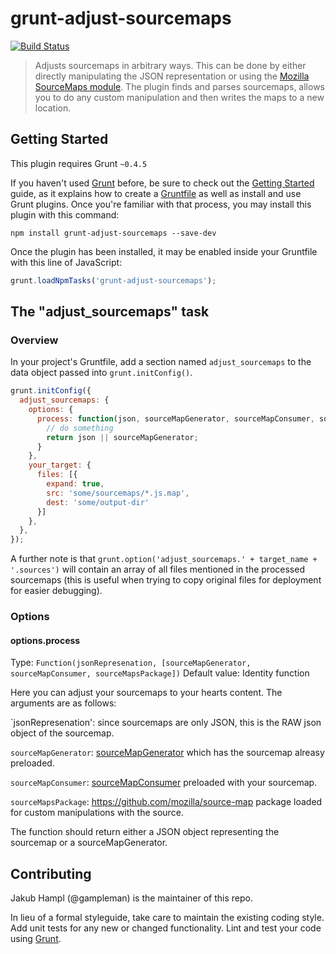 # grunt-adjust-sourcemaps

[![Build Status](https://travis-ci.org/rightscale/grunt-adjust-sourcemaps.svg?branch=master)](https://travis-ci.org/rightscale/grunt-adjust-sourcemaps)

> Adjusts sourcemaps in arbitrary ways. This can be done by either directly manipulating the JSON representation or using the [Mozilla SourceMaps module](https://github.com/mozilla/source-map). The plugin finds and parses sourcemaps, allows you to do any custom manipulation and then writes the maps to a new location.

## Getting Started
This plugin requires Grunt `~0.4.5`

If you haven't used [Grunt](http://gruntjs.com/) before, be sure to check out the [Getting Started](http://gruntjs.com/getting-started) guide, as it explains how to create a [Gruntfile](http://gruntjs.com/sample-gruntfile) as well as install and use Grunt plugins. Once you're familiar with that process, you may install this plugin with this command:

```shell
npm install grunt-adjust-sourcemaps --save-dev
```

Once the plugin has been installed, it may be enabled inside your Gruntfile with this line of JavaScript:

```js
grunt.loadNpmTasks('grunt-adjust-sourcemaps');
```

## The "adjust_sourcemaps" task

### Overview
In your project's Gruntfile, add a section named `adjust_sourcemaps` to the data object passed into `grunt.initConfig()`.

```js
grunt.initConfig({
  adjust_sourcemaps: {
    options: {
      process: function(json, sourceMapGenerator, sourceMapConsumer, sourceMapPackage) {
        // do something
        return json || sourceMapGenerator;
      }
    },
    your_target: {
      files: [{
        expand: true,
        src: 'some/sourcemaps/*.js.map',
        dest: 'some/output-dir'
      }]
    },
  },
});
```

A further note is that `grunt.option('adjust_sourcemaps.' + target_name + '.sources')`
will contain an array of all files mentioned in the processed sourcemaps (this is
useful when trying to copy original files for deployment for easier debugging).

### Options

#### options.process
Type: `Function(jsonRepresenation, [sourceMapGenerator, sourceMapConsumer, sourceMapsPackage])`
Default value: Identity function

Here you can adjust your sourcemaps to your hearts content. The arguments are as follows:

`jsonRepresenation': since sourcemaps are only JSON, this is the RAW json object of the sourcemap.

`sourceMapGenerator`: [sourceMapGenerator](https://github.com/mozilla/source-map#sourcemapgenerator) which has the sourcemap alreasy preloaded.

`sourceMapConsumer`: [sourceMapConsumer](https://github.com/mozilla/source-map#sourcemapconsumer) preloaded with your sourcemap.

`sourceMapsPackage`: https://github.com/mozilla/source-map package loaded for custom manipulations with the source.

The function should return either a JSON object representing the sourcemap or a sourceMapGenerator.


## Contributing

Jakub Hampl (@gampleman) is the maintainer of this repo.

In lieu of a formal styleguide, take care to maintain the existing coding style. Add unit tests for any new or changed functionality. Lint and test your code using [Grunt](http://gruntjs.com/).
